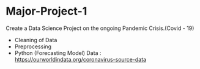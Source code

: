 # Major-Project-1
Create a Data Science Project on the ongoing Pandemic Crisis.(Covid - 19)

- Cleaning of Data
- Preprocessing
- Python (Forecasting Model)
Data : https://ourworldindata.org/coronavirus-source-data


